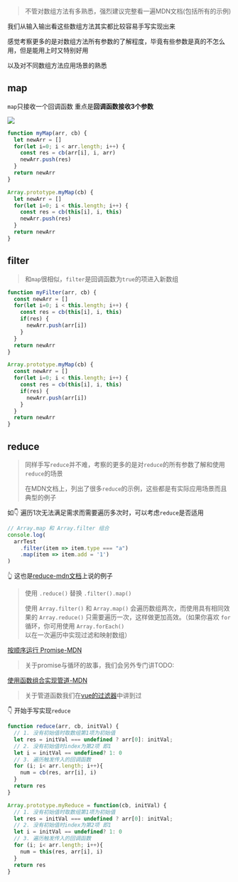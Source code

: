 > 不管对数组方法有多熟悉，强烈建议完整看一遍MDN文档(包括所有的示例)

我们从输入输出看这些数组方法其实都比较容易手写实现出来

感觉考察更多的是对数组方法所有参数的了解程度，毕竟有些参数是真的不怎么用，但是能用上时又特别好用

以及对不同数组方法应用场景的熟悉

## map
`map`只接收一个回调函数
重点是**回调函数接收3个参数**

![](https://kingan-md-img.oss-cn-guangzhou.aliyuncs.com/blog/20220405143447.png)

```js
function myMap(arr, cb) {
  let newArr = []
  for(let i=0; i < arr.length; i++) {
    const res = cb(arr[i], i, arr)
    newArr.push(res)
  }
  return newArr
}
```

```js
Array.prototype.myMap(cb) {
  let newArr = []
  for(let i=0; i < this.length; i++) {
    const res = cb(this[i], i, this)
    newArr.push(res)
  }
  return newArr
}
```

## filter
> 和`map`很相似，`filter`是回调函数为`true`的项进入新数组

```js
function myFilter(arr, cb) {
  const newArr = []
  for(let i=0; i < this.length; i++) {
    const res = cb(this[i], i, this)
    if(res) {
      newArr.push(arr[i])
    }
  }
  return newArr
}
```

```js
Array.prototype.myMap(cb) {
  const newArr = []
  for(let i=0; i < this.length; i++) {
    const res = cb(this[i], i, this)
    if(res) {
      newArr.push(arr[i])
    }
  }
  return newArr
}
```

## reduce
> 同样手写`reduce`并不难，考察的更多的是对`reduce`的所有参数了解和使用`reduce`的场景
>
> 在MDN文档上，列出了很多`reduce`的示例，这些都是有实际应用场景而且典型的例子

如👇 遍历1次无法满足需求而需要遍历多次时，可以考虑`reduce`是否适用
```js
// Array.map 和 Array.filter 组合
console.log(
  arrTest
    .filter(item => item.type === "a")
    .map(item => item.add = '1')
)
```
👆 这也是[reduce-mdn文档](https://developer.mozilla.org/zh-CN/docs/Web/JavaScript/Reference/Global_Objects/Array/Reduce#使用_.reduce_替换_.filter.map)上说的例子

> 使用 `.reduce()` 替换 `.filter().map()`
> 
> 使用 `Array.filter()` 和 `Array.map()` 会遍历数组两次，而使用具有相同效果的 `Array.reduce()` 只需要遍历一次，这样做更加高效。（如果你喜欢 `for` 循环，你可用使用 `Array.forEach()` 以在一次遍历中实现过滤和映射数组）

[按顺序运行 Promise-MDN](https://developer.mozilla.org/zh-CN/docs/Web/JavaScript/Reference/Global_Objects/Array/Reduce#按顺序运行_Promise)

> 关于promise与循环的故事，我们会另外专门讲TODO:

[使用函数组合实现管道-MDN](https://developer.mozilla.org/zh-CN/docs/Web/JavaScript/Reference/Global_Objects/Array/Reduce#使用函数组合实现管道)

> 关于管道函数我们在[vue的过滤器](../../02-框架/vue/重学vue-05filter多余吗.md)中讲到过

👇 开始手写实现`reduce`
```js
function reduce(arr, cb, initVal) {
  // 1. 没有初始值时取数组第1项为初始值
  let res = initVal === undefined ? arr[0]: initVal;
  // 2. 没有初始值时index为第2项 即1
  let i = initVal == undefined? 1: 0
  // 3. 遍历触发传入的回调函数
  for (i; i< arr.length; i++){
    num = cb(res, arr[i], i)
  }
  return res
}
```
```js
Array.prototype.myReduce = function(cb, initVal) {
  // 1. 没有初始值时取数组第1项为初始值
  let res = initVal === undefined ? arr[0]: initVal;
  // 2. 没有初始值时index为第2项 即1
  let i = initVal == undefined? 1: 0
  // 3. 遍历触发传入的回调函数
  for (i; i< arr.length; i++){
    num = this(res, arr[i], i)
  }
  return res
}
```